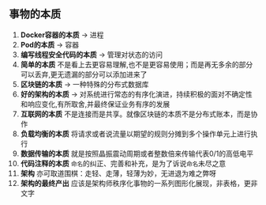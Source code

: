 ## 事物的本质
1. **Docker容器的本质** -> 进程
2. **Pod的本质** -> 容器
3. **编写线程安全代码的本质** -> 管理对状态的访问
4. **简单的本质** 不是看上去更容易理解,也不是更容易使用；而是再无多余的部分可以丢弃,更无遗漏的部分可以添加进来了
5. **区块链的本质** -> 一种特殊的分布式数据库
6. **好的架构的本质** -> 对系统进行常态的有序化演进，持续积极的面对不确定性和响应变化,有所取舍,并最终保证业务有序的发展
7. **互联网的本质** 不是连接而是共享。就像区块链的本质不是分布式账本，而是协作
8. **负载均衡的本质** 将请求或者说流量以期望的规则分摊到多个操作单元上进行执行
9. **数据传输的本质** 就是按照晶振震动周期或者整数倍来传输代表0/1的高低电平
10. **代码注释的本质** ``命名``的纠正、完善和补充，是为了诉说``命名``未尽之意
11. **架构** 亦可取道围棋：走轻、走薄，轻薄为妙，无进退为难之弊呀
11. **架构的最终产出** 应该是架构师秩序化事物的一系列图形化展现，非表格，更非文字
